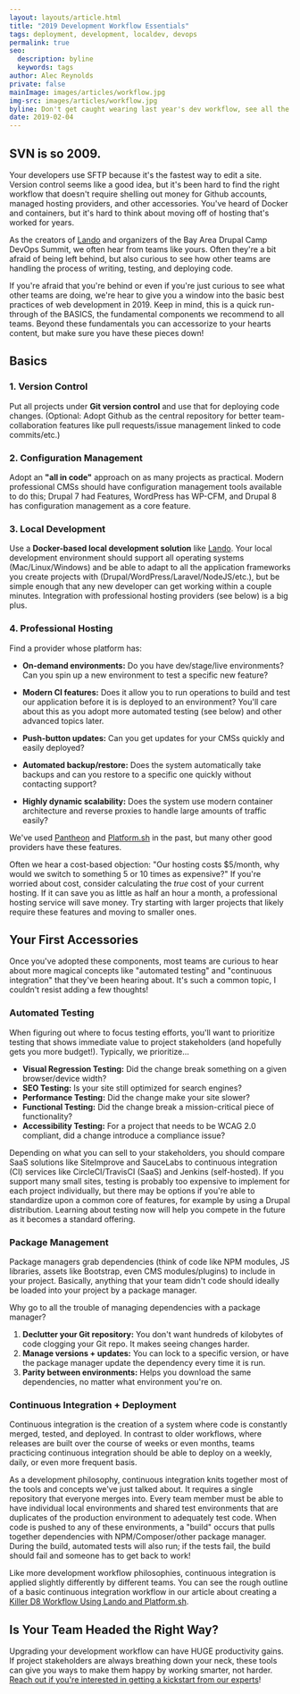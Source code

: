 ```yaml
---
layout: layouts/article.html
title: "2019 Development Workflow Essentials"
tags: deployment, development, localdev, devops
permalink: true
seo:
  description: byline
  keywords: tags
author: Alec Reynolds
private: false
mainImage: images/articles/workflow.jpg
img-src: images/articles/workflow.jpg
byline: Don't get caught wearing last year's dev workflow, see all the essentials for 2019.
date: 2019-02-04
---
```


## SVN is so 2009.

Your developers use SFTP because it's the fastest way to edit a site. Version control seems like a good idea, but it's been hard to find the right workflow that doesn't require shelling out money for Github accounts, managed hosting providers, and other accessories. You've heard of Docker and containers, but it's hard to think about moving off of hosting that's worked for years.

As the creators of [Lando](https://docs.devwithlando.io) and organizers of the Bay Area Drupal Camp DevOps Summit, we often hear from teams like yours. Often they're a bit afraid of being left behind, but also curious to see how other teams are handling the process of writing, testing, and deploying code.

If you're afraid that you're behind or even if you're just curious to see what other teams are doing, we're hear to give you a window into the basic best practices of web development in 2019. Keep in mind, this is a quick run-through of the BASICS, the fundamental components we recommend to all teams. Beyond these fundamentals you can accessorize to your hearts content, but make sure you have these pieces down!

## Basics

### 1. Version Control

Put all projects under **Git version control** and use that for deploying code changes. (Optional: Adopt Github as the central repository for better team-collaboration features like pull requests/issue management linked to code commits/etc.)

### 2. Configuration Management

Adopt an **"all in code"** approach on as many projects as practical. Modern professional CMSs should have configuration management tools available to do this; Drupal 7 had Features, WordPress has WP-CFM, and Drupal 8 has configuration management as a core feature.

### 3. Local Development

Use a **Docker-based local development solution** like [Lando](https://www.devwithlando.io). Your local development environment should support all operating systems (Mac/Linux/Windows) and be able to adapt to all the application frameworks you create projects with (Drupal/WordPress/Laravel/NodeJS/etc.), but be simple enough that any new developer can get working within a couple minutes. Integration with professional hosting providers (see below) is a big plus.

### 4. Professional Hosting

Find a provider whose platform has:

- **On-demand environments:** Do you have dev/stage/live environments? Can you spin up a new environment to test a specific new feature?

- **Modern CI features:** Does it allow you to run operations to build and test our application before it is is deployed to an environment? You'll care about this as you adopt more automated testing (see below) and other advanced topics later.

- **Push-button updates:** Can you get updates for your CMSs quickly and easily deployed?

- **Automated backup/restore:** Does the system automatically take backups and can you restore to a specific one quickly without contacting support?

- **Highly dynamic scalability:** Does the system use modern container architecture and reverse proxies to handle large amounts of traffic easily?

We've used [Pantheon](https://pantheon.io) and [Platform.sh](http://platform.sh) in the past, but many other good providers have these features.

Often we hear a cost-based objection: "Our hosting costs $5/month, why would we switch to something 5 or 10 times as expensive?" If you're worried about cost, consider calculating the _true_ cost of your current hosting. If it can save you as little as half an hour a month, a professional hosting service will save money. Try starting with larger projects that likely require these features and moving to smaller ones.

## Your First Accessories

Once you've adopted these components, most teams are curious to hear about more magical concepts like "automated testing" and "continuous integration" that they've been hearing about. It's such a common topic, I couldn't resist adding a few thoughts!

### Automated Testing

When figuring out where to focus testing efforts, you'll want to prioritize testing that shows immediate value to project stakeholders (and hopefully gets you more budget!). Typically, we prioritize...

-   **Visual Regression Testing:** Did the change break something on a given browser/device width?
-   **SEO Testing:** Is your site still optimized for search engines?
-   **Performance Testing:** Did the change make your site slower?
-   **Functional Testing:** Did the change break a mission-critical piece of functionality?
-   **Accessibility Testing:** For a project that needs to be WCAG 2.0 compliant, did a change introduce a compliance issue?

Depending on what you can sell to your stakeholders, you should compare SaaS solutions like SiteImprove and SauceLabs to continuous integration (CI) services like CircleCI/TravisCI (SaaS) and Jenkins (self-hosted). If you support many small sites, testing is probably too expensive to implement for each project individually, but there may be options if you're able to standardize upon a common core of features, for example by using a Drupal distribution. Learning about testing now will help you compete in the future as it becomes a standard offering.

### Package Management

Package managers grab dependencies (think of code like NPM modules, JS libraries, assets like Bootstrap, even CMS modules/plugins) to include in your project. Basically, anything that your team didn't code should ideally be loaded into your project by a package manager.

Why go to all the trouble of managing dependencies with a package manager?

1. **Declutter your Git repository:** You don't want hundreds of kilobytes of code clogging your Git repo. It makes seeing changes harder.
2. **Manage versions + updates:** You can lock to a specific version, or have the package manager update the dependency every time it is run.
3. **Parity between environments:** Helps you download the same dependencies, no matter what environment you're on.

### Continuous Integration + Deployment

Continuous integration is the creation of a system where code is constantly merged, tested, and deployed. In contrast to older workflows, where releases are built over the course of weeks or even months, teams practicing continuous integration should be able to deploy on a weekly, daily, or even more frequent basis.

As a development philosophy, continuous integration knits together most of the tools and concepts we've just talked about. It requires a single repository that everyone merges into. Every team member must be able to have individual local environments and shared test environments that are duplicates of the production environment to adequately test code. When code is pushed to any of these environments, a "build" occurs that pulls together dependencies with NPM/Composer/other package manager. During the build, automated tests will also run; if the tests fail, the build should fail and someone has to get back to work!

Like more development workflow philosophies, continuous integration is applied slightly differently by different teams. You can see the rough outline of a basic continuous integration workflow in our article about creating a [Killer D8 Workflow Using Lando and Platform.sh](/blog/2017/10/23/killer-d8-workflow-using-lando-and-platform-sh/).

## Is Your Team Headed the Right Way?

Upgrading your development workflow can have HUGE productivity gains. If project stakeholders are always breathing down your neck, these tools can give you ways to make them happy by working smarter, not harder. [Reach out if you're interested in getting a kickstart from our experts](/contact)!
